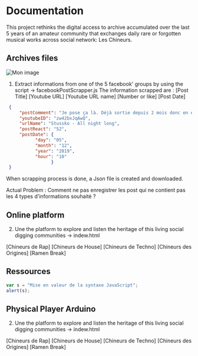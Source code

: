 # Documentation

This project rethinks the digital access to archive accumulated over the last 5 years of an amateur community that exchanges daily rare or forgotten musical works across social network: Les Chineurs.

## Archives files
![Mon image](image.jpg)

1. Extract informations from one of the 5 facebook' groups by using the script -> facebookPostScrapper.js
The information scrapped are : 
[Post Title]
[Youtube URL]
[Youtube URL name]
[Number or like]
[Post Date]

 ```json
  {
      "postComment": "Je pose ça là. Déjà sortie depuis 2 mois donc en esperant que ce soit pas un repost. Enjoy 👌!",
      "youtubeID": "zw42bxJqAwQ",
      "urlName": "Stussko - All night long",
      "postReact": "52",
      "postDate": {
            "day": "05",
            "month": "12",
            "year": "2019",
            "hour": "10"
                  }
  }
 ```

When scrapping process is done, a Json file is created and downloaded.

Actual Problem : Comment ne pas enregistrer les post qui ne contient pas les 4 types d'informations souhaité ? 


## Online platform


2. Une the platform to explore and listen the heritage of this living social digging communities 
-> indew.html

[Chineurs de Rap]
[Chineurs de House] 
[Chineurs de Techno]
[Chineurs des Origines]
[Ramen Break]

## Ressources

 ``` javascript
 var s = "Mise en valeur de la syntaxe JavaScript";
 alert(s);
 ```


## Physical Player Arduino

2. Une the platform to explore and listen the heritage of this living social digging communities 
-> indew.html

[Chineurs de Rap]
[Chineurs de House] 
[Chineurs de Techno]
[Chineurs des Origines]
[Ramen Break]
